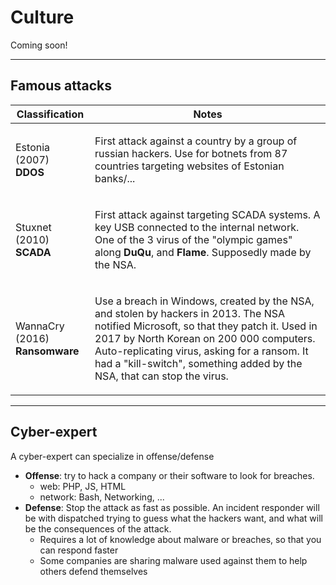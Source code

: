# Culture

Coming soon!

<hr class="sl">

## Famous attacks

<table class="table table-bordered table-striped border-dark mt-4">
<thead><tr><th>Classification</th><th>Notes</th></tr></thead>

<tr><td>Estonia (2007)<br><b>DDOS</b></td><td>

First attack against a country by a group of russian hackers. Use for botnets from 87 countries targeting websites of Estonian banks/...
</td></tr>

<tr><td>Stuxnet (2010)<br><b>SCADA</b></td><td>

First attack against targeting SCADA systems. A key USB connected to the internal network. One of the 3 virus of the "olympic games" along **DuQu**, and **Flame**. Supposedly made by the NSA.
</td></tr>

<tr><td>WannaCry (2016)<br><b>Ransomware</b></td><td>

Use a breach in Windows, created by the NSA, and stolen by hackers in 2013. The NSA notified Microsoft, so that they patch it. Used in 2017 by North Korean on 200 000 computers. Auto-replicating virus, asking for a ransom. It had a "kill-switch", something added by the NSA, that can stop the virus. 
</td></tr>
</table>

<hr class="sr">

## Cyber-expert

A cyber-expert can specialize in offense/defense

* **Offense**: try to hack a company or their software to look for breaches.
    * web: PHP, JS, HTML
    * network: Bash, Networking, ...
* **Defense**: Stop the attack as fast as possible. An incident responder will be with dispatched trying to guess what the hackers want, and what will be the consequences of the attack.
    * Requires a lot of knowledge about malware or breaches, so that you can respond faster
    * Some companies are sharing malware used against them to help others defend themselves